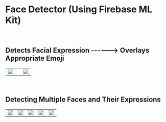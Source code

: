 # Face Detector (Using Firebase ML Kit)

<br>


## Detects Facial Expression  ------>  Overlays Appropriate Emoji
<table>
  <tr>
    <td>
      <image src="images/1_1.png"></image>
    </td>
    <td>
    </td>
    <td>
      <image src="images/1_2.png"></image>
    </td>
  </tr>
 </table>
 
 
 <br>
 
 ## Detecting Multiple Faces and Their Expressions
 <table>
  <tr>
    <td>
      <image src="images/2_1.png"></image>
    </td>
    <td>
      <image src="images/2_2.png"></image>
    </td>
    <td>
      <image src="images/2_3.png"></image>
    </td>
    <td>
      <image src="images/2_4.png"></image>
    </td>
    <td>
      <image src="images/2_5.png"></image>
    </td>
  </tr>
 </table>
